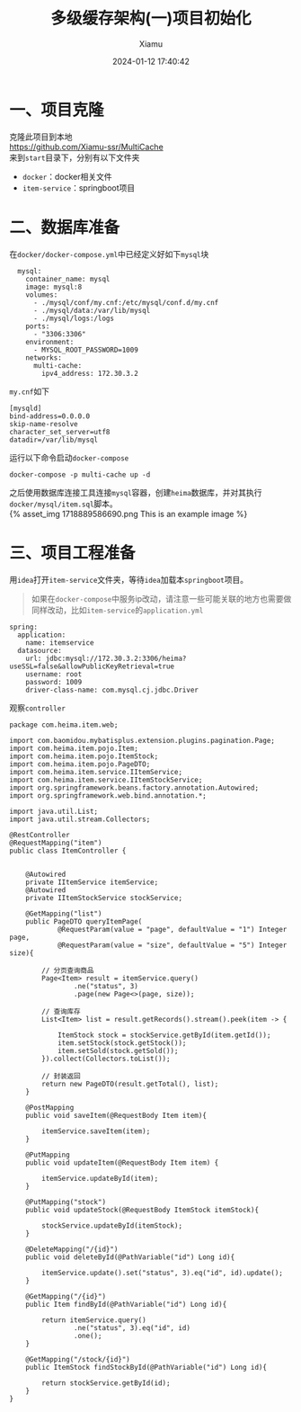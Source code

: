 ﻿---
layout: post
title: 多级缓存架构(一)项目初始化
date: 2024-01-12 17:40:42
author: 'Xiamu'
cover: /2024/01/12/2024-H1/2024-01-12-17-40-42/1718889586690.png
thumbnail: /2024/01/12/2024-H1/2024-01-12-17-40-42/1718889586690.png
tags:
- 缓存
- 架构
- docker
- mysql
categories:
- 
  - SpringCloud
  - 多级缓存架构

---


# 一、项目克隆

克隆此项目到本地  
<https://github.com/Xiamu-ssr/MultiCache>  
来到`start`目录下，分别有以下文件夹

* `docker`：docker相关文件
* `item-service`：springboot项目

# 二、数据库准备

在`docker/docker-compose.yml`中已经定义好如下`mysql`块

```prism language-yaml
  mysql:
    container_name: mysql
    image: mysql:8
    volumes:
      - ./mysql/conf/my.cnf:/etc/mysql/conf.d/my.cnf
      - ./mysql/data:/var/lib/mysql
      - ./mysql/logs:/logs
    ports:
      - "3306:3306"
    environment:
      - MYSQL_ROOT_PASSWORD=1009
    networks:
      multi-cache:
        ipv4_address: 172.30.3.2
```

`my.cnf`如下

```prism language-bash
[mysqld]
bind-address=0.0.0.0
skip-name-resolve
character_set_server=utf8
datadir=/var/lib/mysql
```

运行以下命令启动`docker-compose`

```prism language-bash
docker-compose -p multi-cache up -d
```

之后使用数据库连接工具连接`mysql`容器，创建`heima`数据库，并对其执行`docker/mysql/item.sql`脚本。  
{% asset_img 1718889586690.png This is an example image %}

# 三、项目工程准备

用`idea`打开`item-service`文件夹，等待`idea`加载本`springboot`项目。
> 如果在`docker-compose`中服务ip改动，请注意一些可能关联的地方也需要做同样改动，比如`item-service`的`application.yml`

```prism language-yaml
spring:
  application:
    name: itemservice
  datasource:
    url: jdbc:mysql://172.30.3.2:3306/heima?useSSL=false&allowPublicKeyRetrieval=true
    username: root
    password: 1009
    driver-class-name: com.mysql.cj.jdbc.Driver
```

观察`controller`

```prism language-java
package com.heima.item.web;

import com.baomidou.mybatisplus.extension.plugins.pagination.Page;
import com.heima.item.pojo.Item;
import com.heima.item.pojo.ItemStock;
import com.heima.item.pojo.PageDTO;
import com.heima.item.service.IItemService;
import com.heima.item.service.IItemStockService;
import org.springframework.beans.factory.annotation.Autowired;
import org.springframework.web.bind.annotation.*;

import java.util.List;
import java.util.stream.Collectors;

@RestController
@RequestMapping("item")
public class ItemController {
   

    @Autowired
    private IItemService itemService;
    @Autowired
    private IItemStockService stockService;

    @GetMapping("list")
    public PageDTO queryItemPage(
            @RequestParam(value = "page", defaultValue = "1") Integer page,
            @RequestParam(value = "size", defaultValue = "5") Integer size){
   
        // 分页查询商品
        Page<Item> result = itemService.query()
                .ne("status", 3)
                .page(new Page<>(page, size));

        // 查询库存
        List<Item> list = result.getRecords().stream().peek(item -> {
   
            ItemStock stock = stockService.getById(item.getId());
            item.setStock(stock.getStock());
            item.setSold(stock.getSold());
        }).collect(Collectors.toList());

        // 封装返回
        return new PageDTO(result.getTotal(), list);
    }

    @PostMapping
    public void saveItem(@RequestBody Item item){
   
        itemService.saveItem(item);
    }

    @PutMapping
    public void updateItem(@RequestBody Item item) {
   
        itemService.updateById(item);
    }

    @PutMapping("stock")
    public void updateStock(@RequestBody ItemStock itemStock){
   
        stockService.updateById(itemStock);
    }

    @DeleteMapping("/{id}")
    public void deleteById(@PathVariable("id") Long id){
   
        itemService.update().set("status", 3).eq("id", id).update();
    }

    @GetMapping("/{id}")
    public Item findById(@PathVariable("id") Long id){
   
        return itemService.query()
                .ne("status", 3).eq("id", id)
                .one();
    }

    @GetMapping("/stock/{id}")
    public ItemStock findStockById(@PathVariable("id") Long id){
   
        return stockService.getById(id);
    }
}

```



